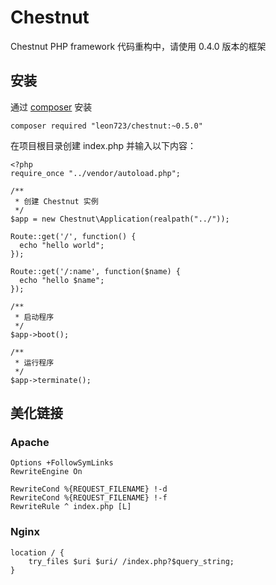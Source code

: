 # Chestnut
Chestnut PHP framework
代码重构中，请使用 0.4.0 版本的框架
## 安装

通过 [composer](http://www.phpcomposer.com/) 安装


```
composer required "leon723/chestnut:~0.5.0"
```

在项目根目录创建 index.php 并输入以下内容：

```
<?php
require_once "../vendor/autoload.php";

/**
 * 创建 Chestnut 实例
 */
$app = new Chestnut\Application(realpath("../"));

Route::get('/', function() {
  echo "hello world";
});

Route::get('/:name', function($name) {
  echo "hello $name";
});

/**
 * 启动程序
 */
$app->boot();

/**
 * 运行程序
 */
$app->terminate();
```

## 美化链接

### Apache

```
Options +FollowSymLinks
RewriteEngine On

RewriteCond %{REQUEST_FILENAME} !-d
RewriteCond %{REQUEST_FILENAME} !-f
RewriteRule ^ index.php [L]
```

### Nginx

```
location / {
    try_files $uri $uri/ /index.php?$query_string;
}
```
